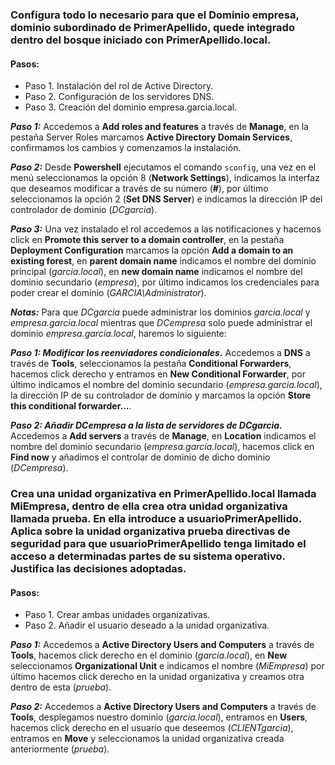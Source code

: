 ### Configura todo lo necesario para que el Dominio empresa, dominio subordinado de PrimerApellido, quede integrado dentro del bosque iniciado con PrimerApellido.local.


#### Pasos:
 - Paso 1. Instalación del rol de Active Directory.
 - Paso 2. Configuración de los servidores DNS.
 - Paso 3. Creación del dominio empresa.garcia.local.


***Paso 1:***
Accedemos a **Add roles and features** a través de **Manage**, en la pestaña Server Roles marcamos **Active Directory Domain Services**, confirmamos los cambios y comenzamos la instalación.


***Paso 2:***
Desde **Powershell** ejecutamos el comando ``sconfig``, una vez en el menú seleccionamos la opción 8 (**Network Settings**), indicamos la interfaz que deseamos modificar a través de su número (**#**), por último seleccionamos la opción 2 (**Set DNS Server**) e indicamos la dirección IP del controlador de dominio (*DCgarcia*).


***Paso 3:***
Una vez instalado el rol accedemos a las notificaciones y hacemos click en **Promote this server to a domain controller**, en la pestaña **Deployment Configuration** marcamos la opción **Add a domain to an existing forest**, en **parent domain name** indicamos el nombre del dominio principal (*garcia.local*), en **new domain name** indicamos el nombre del dominio secundario (*empresa*), por último indicamos los credenciales para poder crear el dominio (*GARCIA\Administrator*).


***Notas:***
Para que *DCgarcia* puede administrar los dominios *garcia.local* y *empresa.garcia.local* mientras que *DCempresa* solo puede administrar el dominio *empresa.garcia.local*, haremos lo siguiente:


***Paso 1: Modificar los reenviadores condicionales.***
Accedemos a **DNS** a través de **Tools**, seleccionamos la pestaña **Conditional Forwarders**, hacemos click derecho y entramos en **New Conditional Forwarder**, por último indicamos el nombre del dominio secundario (*empresa.garcia.local*), la dirección IP de su controlador de dominio y marcamos la opción **Store this conditional forwarder...**.


***Paso 2: Añadir DCempresa a la lista de servidores de DCgarcia.***
Accedemos a **Add servers** a través de **Manage**, en **Location** indicamos el nombre del dominio secundario (*empresa.garcia.local*), hacemos click en **Find now** y añadimos el controlar de dominio de dicho dominio (*DCempresa*).


### Crea una unidad organizativa en PrimerApellido.local llamada MiEmpresa, dentro de ella crea otra unidad organizativa llamada prueba. En ella introduce a usuarioPrimerApellido. Aplica sobre la unidad organizativa prueba directivas de seguridad para que usuarioPrimerApellido tenga limitado el acceso a determinadas partes de su sistema operativo. Justifica las decisiones adoptadas.


#### Pasos:
 - Paso 1. Crear ambas unidades organizativas.
 - Paso 2. Añadir el usuario deseado a la unidad organizativa.


***Paso 1:***
Accedemos a **Active Directory Users and Computers** a través de **Tools**, hacemos click derecho en el dominio (*garcia.local*), en **New** seleccionamos **Organizational Unit** e indicamos el nombre (*MiEmpresa*) por último hacemos click derecho en la unidad organizativa y creamos otra dentro de esta (*prueba*).


***Paso 2:***
Accedemos a **Active Directory Users and Computers** a través de **Tools**, desplegamos nuestro dominio (*garcia.local*), entramos en **Users**, hacemos click derecho en el usuario que deseemos (*CLIENTgarcia*), entramos en **Move** y seleccionamos la unidad organizativa creada anteriormente (*prueba*).
